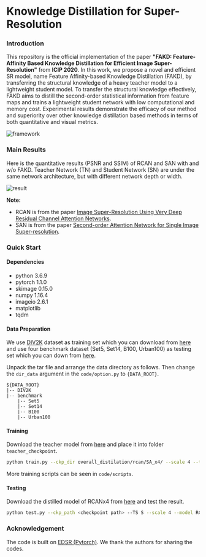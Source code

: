 # Knowledge Distillation for Super-Resolution
### Introduction

This repository is the official implementation of the paper **"FAKD: Feature-Affinity Based Knowledge Distillation for Efficient Image Super-Resolution"** from **ICIP 2020**. In this work, we propose a novel and efficient SR model, name Feature Affinity-based Knowledge Distillation (FAKD), by transferring the structural  knowledge of a heavy teacher model to a lightweight student model. To transfer the structural knowledge effectively, FAKD aims to distill the second-order statistical information from feature maps and trains a lightweight student network with low computational and memory cost. Experimental results demonstrate the efficacy of our method and superiority over other knowledge distillation based methods in terms of both quantitative and visual metrics.

![framework](./figure/framework.png)

### Main Results

Here is the quantitative results (PSNR and SSIM) of RCAN and SAN with and w/o FAKD. Teacher Network (TN) and Student Network (SN) are under the same network architecture, but with different network depth or width.

![result](./figure/result.png)

**Note:**

- RCAN is from the paper [Image Super-Resolution Using Very Deep Residual Channel Attention Networks](www.arxiv.org/abs/1807.02758).
- SAN is from the paper [Second-order Attention Network for Single Image Super-resolution](http://openaccess.thecvf.com/content_CVPR_2019/html/Dai_Second-Order_Attention_Network_for_Single_Image_Super-Resolution_CVPR_2019_paper.html).

### Quick Start

#### Dependencies

- python 3.6.9
- pytorch 1.1.0
- skimage 0.15.0
- numpy 1.16.4
- imageio 2.6.1
- matplotlib
- tqdm

#### Data Preparation

We use [DIV2K](http://people.ee.ethz.ch/~timofter/publications/Agustsson-CVPRW-2017.pdf) dataset as training set which you can download from [here](cv.snu.ac.kr/research/EDSR/DIV2K.tar) and use four benchmark dataset (Set5, Set14, B100, Urban100) as testing set which you can down from [here](cv.snu.ac.kr/research/EDSR/benchmark.tar).

Unpack the tar file and arrange the data directory as follows. Then change the `dir_data` argument in the `code/option.py` to `{DATA_ROOT}`.

```
${DATA_ROOT}
|-- DIV2K
|-- benchmark
    |-- Set5
    |-- Set14
    |-- B100
    |-- Urban100
```

#### Training

Download the teacher model from [here](https://drive.google.com/drive/folders/1qxE2XwBOI2kO0Obi7IC1mYzkfgTyeY61?usp=sharing) and place it into folder `teacher_checkpoint`. 

```sh
python train.py --ckp_dir overall_distilation/rcan/SA_x4/ --scale 4 --teacher [RCAN] --model RCAN --alpha 0.5 --feature_loss_used 1 --feature_distilation_type 10*SA --features [1,2,3] --epochs 200 --save_results --chop --patch_size 192
```

More training scripts can be seen in `code/scripts`.

#### Testing

Download the distilled model of RCANx4 from [here](https://drive.google.com/drive/folders/13df3iuOcoKZXr-3tIqWt8K_4hyVWfK5d?usp=sharing) and test the result. 

```sh
python test.py --ckp_path <checkpoint path> --TS S --scale 4 --model RCAN --n_resgroups 10 --n_resblocks 6
```

### Acknowledgement

The code is built on [EDSR (Pytorch)](https://github.com/thstkdgus35/EDSR-PyTorch/tree/legacy/1.1.0). We thank the authors for sharing the codes.